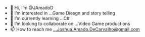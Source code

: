 - 👋 Hi, I’m @JAmadoD
- 👀 I’m interested in ...Game Diesgn and story telling
- 🌱 I’m currently learning ...C# 
- 💞️ I’m looking to collaborate on ...Video Game productions
- 📫 How to reach me ...Joshua.Amado.DeCarvalho@gmail.com

<!---
JAmadoD/JAmadoD is a ✨ special ✨ repository because its `README.md` (this file) appears on your GitHub profile.
You can click the Preview link to take a look at your changes.
--->
